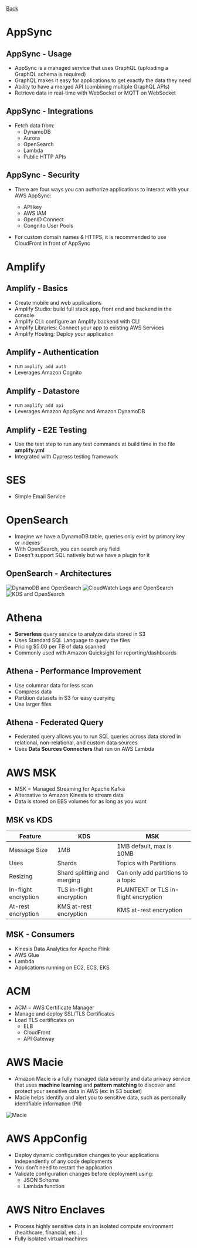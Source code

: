 [Back](./AWS.md)

# AppSync

## AppSync - Usage

- AppSync is a managed service that uses GraphQL (uploading a GraphQL schema is required)
- GraphQL makes it easy for applications to get exactly the data they need
- Ability to have a merged API (combining multiple GraphQL APIs)
- Retrieve data in real-time with WebSocket or MQTT on WebSocket

## AppSync - Integrations

- Fetch data from:
  - DynamoDB
  - Aurora
  - OpenSearch
  - Lambda
  - Public HTTP APIs

## AppSync - Security

- There are four ways you can authorize applications to interact with your AWS AppSync:

  - API key
  - AWS IAM
  - OpenID Connect
  - Congnito User Pools

- For custom domain names & HTTPS, it is recommended to use CloudFront in front of AppSync

# Amplify

## Amplify - Basics

- Create mobile and web applications
- Amplify Studio: build full stack app, front end and backend in the console
- Amplify CLI: configure an Amplify backend with CLI
- Amplify Libraries: Connect your app to existing AWS Services
- Amplify Hosting: Deploy your application

## Amplify - Authentication

- run `amplify add auth`
- Leverages Amazon Cognito

## Amplify - Datastore

- run `amplify add api`
- Leverages Amazon AppSync and Amazon DynamoDB

## Amplify - E2E Testing

- Use the test step to run any test commands at build time in the file **amplify.yml**
- Integrated with Cypress testing framework

# SES

- Simple Email Service

# OpenSearch

- Imagine we have a DynamoDB table, queries only exist by primary key or indexes
- With OpenSearch, you can search any field
- Doesn't support SQL natively but we have a plugin for it

## OpenSearch - Architectures

![DynamoDB and OpenSearch](./assets/74.png)
![CloudWatch Logs and OpenSearch](./assets/75.png)
![KDS and OpenSearch](./assets/76.png)

# Athena

- **Serverless** query service to analyze data stored in S3
- Uses Standard SQL Language to query the files
- Pricing $5.00 per TB of data scanned
- Commonly used with Amazon Quicksight for reporting/dashboards

## Athena - Performance Improvement

- Use columnar data for less scan
- Compress data
- Partition datasets in S3 for easy querying
- Use larger files

## Athena - Federated Query

- Federated query allows you to run SQL queries across data stored in relational, non-relational, and custom data sources
- Uses **Data Sources Connectors** that run on AWS Lambda

# AWS MSK

- MSK = Managed Streaming for Apache Kafka
- Alternative to Amazon Kinesis to stream data
- Data is stored on EBS volumes for as long as you want

## MSK vs KDS

| Feature              | KDS                         | MSK                                   |
| -------------------- | --------------------------- | ------------------------------------- |
| Message Size         | 1MB                         | 1MB default, max is 10MB              |
| Uses                 | Shards                      | Topics with Partitions                |
| Resizing             | Shard splitting and merging | Can only add partitions to a topic    |
| In-flight encryption | TLS in-flight encryption    | PLAINTEXT or TLS in-flight encryption |
| At-rest encryption   | KMS at-rest encryption      | KMS at-rest encryption                |

## MSK - Consumers

- Kinesis Data Analytics for Apache Flink
- AWS Glue
- Lambda
- Applications running on EC2, ECS, EKS

# ACM

- ACM = AWS Certificate Manager
- Manage and deploy SSL/TLS Certificates
- Load TLS certificates on
  - ELB
  - CloudFront
  - API Gateway

# AWS Macie

- Amazon Macie is a fully managed data security and data privacy service that uses **machine learning** and **pattern matching** to discover and protect your sensitive data in AWS (ex: in S3 bucket)
- Macie helps identify and alert you to sensitive data, such as personally identifiable information (PII)

![Macie](./assets/77.png)

# AWS AppConfig

- Deploy dynamic configuration changes to your applications independently of any code deployments
- You don't need to restart the application
- Validate configuration changes before deployment using:
  - JSON Schema
  - Lambda function

# AWS Nitro Enclaves

- Process highly sensitive data in an isolated compute environment (healthcare, financial, etc...)
- Fully isolated virtual machines
